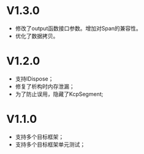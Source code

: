 # V1.3.0
- 修改了output函数接口参数。增加对Span的兼容性。
- 优化了数据拷贝。
  
# V1.2.0
- 支持IDispose；
- 修复了析构时内存泄漏；
- 为了防止误用，隐藏了KcpSegment;

# V1.1.0
- 支持多个目标框架；
- 支持多个目标框架单元测试；

